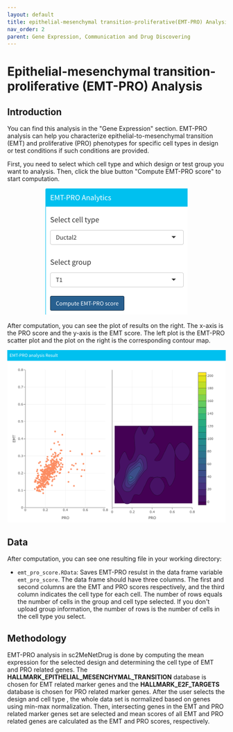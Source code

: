 ```yaml
---
layout: default
title: epithelial-mesenchymal transition-proliferative(EMT-PRO) Analysis
nav_order: 2
parent: Gene Expression, Communication and Drug Discovering
---
```


# Epithelial-mesenchymal transition-proliferative (EMT-PRO) Analysis

## Introduction

You can find this analysis in the "Gene Expression" section. EMT-PRO analysis can help you characterize epithelial-to-mesenchymal transition (EMT) and proliferative (PRO) phenotypes for specific cell types in design or test conditions if such conditions are provided.  

First, you need to select which cell type and which design or test group you want to analysis. Then, click the blue button "Compute EMT-PRO score" to start computation.

<p align="center"><img src="pic/emt-proAnalysis.png" alt="emt-proAnalysis" style="zoom:50%;" /></p>

After computation, you can see the plot of results on the right. The x-axis is the PRO score and the y-axis is the EMT score. The left plot is the EMT-PRO scatter plot and the plot on the right is the corresponding contour map.

<p align="center"><img src="pic/emt-pro.png" alt="emt-pro" style="zoom:67%;" /></p>

## Data

After computation, you can see one resulting file in your working directory:

* `emt_pro_score.RData`: Saves EMT-PRO resulst in the data frame variable `emt_pro_score`. The data frame should have three columns. The first and second columns are the EMT and PRO scores respectively, and the third column indicates the cell type for each cell. The number of rows equals the number of cells in the group and cell type selected. If you don't upload group information, the number of rows is the number of cells in the cell type you select.

## Methodology

EMT-PRO analysis in sc2MeNetDrug is done by computing the mean expression for the selected design and determining the cell type of EMT and PRO related genes. The **HALLMARK_EPITHELIAL_MESENCHYMAL_TRANSITION** database is chosen for EMT related marker genes and the **HALLMARK_E2F_TARGETS** database is chosen for PRO related marker genes. After the user selects the design and cell type , the whole data set is normalized based on genes using min-max normalization. Then, intersecting genes in the EMT and PRO related marker genes set are selected and mean scores of all EMT and PRO related genes are calculated as the EMT and PRO scores, respectively.